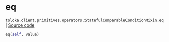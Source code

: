 # eq
`toloka.client.primitives.operators.StatefulComparableConditionMixin.eq` | [Source code](https://github.com/Toloka/toloka-kit/blob/v1.1.1/src/client/primitives/operators.py#L197)

```python
eq(self, value)
```


